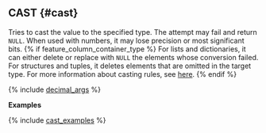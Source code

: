 ## CAST {#cast}

Tries to cast the value to the specified type. The attempt may fail and return `NULL`. When used with numbers, it may lose precision or most significant bits.
{% if feature_column_container_type %}
For lists and dictionaries, it can either delete or replace with `NULL` the elements whose conversion failed.
For structures and tuples, it deletes elements that are omitted in the target type.
For more information about casting rules, see [here](../../../types/cast.md).
{% endif %}

{% include [decimal_args](../../../_includes/decimal_args.md) %}

**Examples**

{% include [cast_examples](../../../_includes/cast_examples.md) %}


